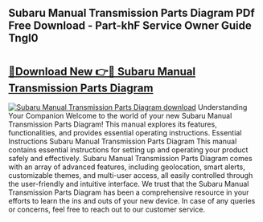 ## Subaru Manual Transmission Parts Diagram PDf Free Download - Part-khF Service Owner Guide TngI0

# <h2><a href="http://dfr8dli.blite.top/?on=Subaru+Manual+Transmission+Parts+Diagram">🔗Download New 👉🔴 Subaru Manual Transmission Parts Diagram</a></h2>

[![Subaru Manual Transmission Parts Diagram download](https://i.imgur.com/lujVjoI.png)](http://dfr8dli.blite.top/?on=Subaru+Manual+Transmission+Parts+Diagram)
Understanding Your Companion Welcome to the world of your new Subaru Manual Transmission Parts Diagram! This manual explores its features, functionalities, and provides essential operating instructions. Essential Instructions Subaru Manual Transmission Parts Diagram This manual contains essential instructions for setting up and operating your product safely and effectively. Subaru Manual Transmission Parts Diagram comes with an array of advanced features, including geolocation, smart alerts, customizable themes, and multi-user access, all easily controlled through the user-friendly and intuitive interface. We trust that the Subaru Manual Transmission Parts Diagram has been a comprehensive resource in your efforts to learn the ins and outs of your new device. In case of any queries or concerns, feel free to reach out to our customer service.
